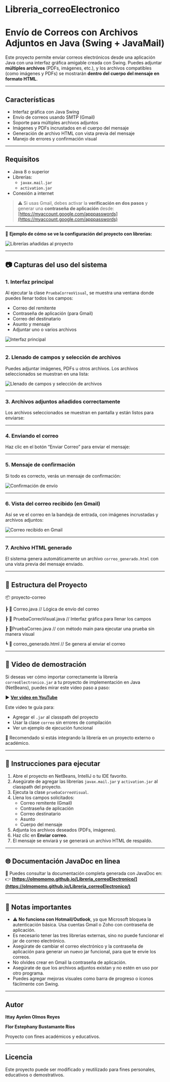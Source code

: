 # Libreria_correoElectronico

# Envío de Correos con Archivos Adjuntos en Java (Swing + JavaMail)

Este proyecto permite enviar correos electrónicos desde una aplicación Java con una interfaz gráfica amigable creada con Swing. Puedes adjuntar **múltiples archivos** (PDFs, imágenes, etc.), y los archivos compatibles (como imágenes y PDFs) se mostrarán **dentro del cuerpo del mensaje en formato HTML**.

---

## Características

- Interfaz gráfica con Java Swing
- Envío de correos usando SMTP (Gmail)
- Soporte para múltiples archivos adjuntos
- Imágenes y PDFs incrustados en el cuerpo del mensaje
- Generación de archivo HTML con vista previa del mensaje
- Manejo de errores y confirmación visual

---

## Requisitos

- Java 8 o superior
- Librerías:
  - `javax.mail.jar`
  - `activation.jar`
- Conexión a internet

> ⚠️ Si usas Gmail, debes activar la **verificación en dos pasos** y generar una **contraseña de aplicación** desde:
> [https://myaccount.google.com/apppasswords](https://myaccount.google.com/apppasswords)

---
🔽 **Ejemplo de cómo se ve la configuración del proyecto con librerías:**

![Librerías añadidas al proyecto](https://i.ibb.co/XfLNjVwJ/librerias-necesarias.png)

---

## 📷 Capturas del uso del sistema

### 1. Interfaz principal

Al ejecutar la clase `PruebaCorreoVisual`, se muestra una ventana donde puedes llenar todos los campos:

- Correo del remitente
- Contraseña de aplicación (para Gmail)
- Correo del destinatario
- Asunto y mensaje
- Adjuntar uno o varios archivos

![Interfaz principal](https://i.ibb.co/qFCXJQjn/interfaz-principal.png)

---

### 2. Llenado de campos y selección de archivos

Puedes adjuntar imágenes, PDFs u otros archivos. Los archivos seleccionados se muestran en una lista:

![Llenado de campos y selección de archivos](https://i.ibb.co/wZ66hrqf/elegir-archivo.png)

---

### 3. Archivos adjuntos añadidos correctamente

Los archivos seleccionados se muestran en pantalla y están listos para enviarse:


---

### 4. Enviando el correo

Haz clic en el botón “Enviar Correo” para enviar el mensaje:


---

### 5. Mensaje de confirmación

Si todo es correcto, verás un mensaje de confirmación:

![Confirmación de envío](https://i.ibb.co/KzzP7gxr/notificacion-de-correo-enviado.png)

---

### 6. Vista del correo recibido (en Gmail)

Así se ve el correo en la bandeja de entrada, con imágenes incrustadas y archivos adjuntos:

![Correo recibido en Gmail](https://i.ibb.co/WppdHqqj/prueba-de-que-el-correo-se-envia.png)

---

### 7. Archivo HTML generado

El sistema genera automáticamente un archivo `correo_generado.html` con una vista previa del mensaje enviado.


---

## 📁 Estructura del Proyecto

📦 proyecto-correo

┣ 📄 Correo.java // Lógica de envío del correo

┣ 📄 PruebaCorreoVisual.java // Interfaz gráfica para llenar los campos

┣ 📄PruebaCorreo.java // con método main para ejecutar una prueba sin manera visual

┗ 📄 correo_generado.html // Se genera al enviar el correo

---

## 🎥 Video de demostración

Si deseas ver cómo importar correctamente la librería `correoElectronico.jar` a tu proyecto de implementación en Java (NetBeans), puedes mirar este video paso a paso:

▶️ **[Ver video en YouTube](https://youtu.be/e3gLUt7NtWQ?si=8WPDUrVqXBo4Muij)**

Este video te guía para:

- Agregar el `.jar` al classpath del proyecto
- Usar la clase `correo` sin errores de compilación
- Ver un ejemplo de ejecución funcional

📌 Recomendado si estás integrando la librería en un proyecto externo o académico.

---

## 🚀 Instrucciones para ejecutar

1. Abre el proyecto en NetBeans, IntelliJ o tu IDE favorito.
2. Asegúrate de agregar las librerías `javax.mail.jar` y `activation.jar` al classpath del proyecto.
3. Ejecuta la clase `pruebaCorreoVisual`.
4. Llena los campos solicitados:
   - Correo remitente (Gmail)
   - Contraseña de aplicación
   - Correo destinatario
   - Asunto
   - Cuerpo del mensaje
5. Adjunta los archivos deseados (PDFs, imágenes).
6. Haz clic en **Enviar correo**.
7. El mensaje se enviará y se generará un archivo HTML de respaldo.

---

## 🌐 Documentación JavaDoc en línea

📄 Puedes consultar la documentación completa generada con JavaDoc en:  
👉 **[https://olmomomo.github.io/Libreria_correoElectronico/](https://olmomomo.github.io/Libreria_correoElectronico/)**

---

## 📌 Notas importantes

- ⚠️ **No funciona con Hotmail/Outlook**, ya que Microsoft bloquea la autenticación básica. Usa cuentas Gmail o Zoho con contraseña de aplicación.
- Es necesario tener las tres librerias externas, sino no puede funcionar el jar de correo electrónico.
- Asegúrate de cambiar el correo electrónico y la contraseña de aplicación para generar un nuevo jar funcional, para que te envie los correos.
- No olvides crear en Gmail la contraseña de aplicación.
- Asegúrate de que los archivos adjuntos existan y no estén en uso por otro programa.
- Puedes agregar mejoras visuales como barra de progreso o íconos fácilmente con Swing.

---

## Autor

**Ittay Ayelen Olmos Reyes**

**Flor Estephany Bustamante Rios**

Proyecto con fines académicos y educativos.

---

##  Licencia

Este proyecto puede ser modificado y reutilizado para fines personales, educativos o demostrativos.

